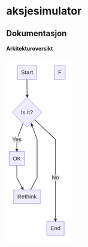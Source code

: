 # aksjesimulator

## Dokumentasjon

#### Arkitekturoversikt
![Bilde oversikt](./docs/docs/overview.png)